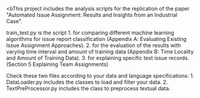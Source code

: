 <bThis project includes the analysis scripts for the replication of the paper "Automated Issue Assignment: Results and Insights from an Industrial Case".

train_test.py is the script 
    1. for comparing different machine learning algorithms for issue report classification (Appendix A: Evaluating Existing Issue Assignment Approaches).
    2. for the evaluation of the results with varying time interval and amount of training data (Appendix B: Time Locality and Amount of Training Data). 
    3. for explaining specific test issue records. (Section 5 Explaining Team Assignments) 

Check these two files according to your data and language specifications: 
    1. DataLoader.py includes the classes to load and filter your data. 
    2. TextPreProcessor.py includes the class to preprocess textual data. 
